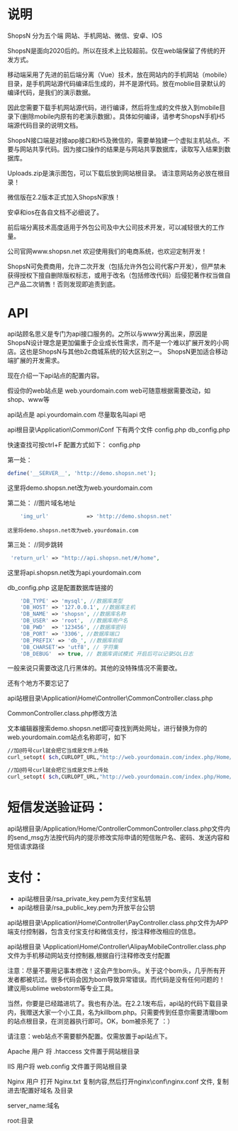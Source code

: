 # 说明

ShopsN 分为五个端 网站、手机网站、微信、安卓、IOS


ShopsN是面向2020后的。所以在技术上比较超前。仅在web端保留了传统的开发方式。

移动端采用了先进的前后端分离（Vue）技术，放在网站内的手机网站（mobile）目录，是手机网站源代码编译后生成的，并不是源代码。放在moblie目录默认的编译代码，是我们的演示数据。

因此您需要下载手机网站源代码，进行编译，然后将生成的文件放入到mobile目录下(删除mobile内原有的老演示数据）。具体如何编译，请参考ShopsN手机H5端源代码目录的说明文档。

ShopsN接口端是对接app接口和H5及微信的，需要单独建一个虚拟主机站点。不要与网站共享代码。因为接口操作的结果是与网站共享数据库，读取写入结果到数据库。

Uploads.zip是演示图包，可以下载后放到网站根目录。
请注意网站务必放在根目录！

微信版在2.2版本正式加入ShopsN家族！

安卓和ios在各自文档不必细说了。

前后端分离技术高度适用于外包公司及中大公司技术开发，可以减轻很大的工作量。


公司官网www.shopsn.net 欢迎使用我们的电商系统，也欢迎定制开发！

ShopsN可免费商用，允许二次开发（包括允许外包公司代客户开发），但严禁未获得授权下擅自删除版权标志，或用于改名（包括修改代码）后侵犯著作权当做自己产品二次销售！否则发现即追责到底。

# API

api站顾名思义是专门为api接口服务的。之所以与www分离出来，原因是ShopsN设计理念是更加偏重于企业成长性需求，而不是一个难以扩展开发的小网店。这也是ShopsN与其他b2c商城系统的较大区别之一。 
ShopsN更加适合移动端扩展的开发需求。 

现在介绍一下api站点的配置内容。 

假设你的web站点是   web.yourdomain.com   web可随意根据需要改动，如shop、www等 

api站点是                    api.yourdomain.com   尽量取名叫api 吧 


api根目录\Application\Common\Conf 下有两个文件  config.php   db_config.php 

快速查找可按ctrl+F 配置方式如下： 
config.php 

第一处：

```php
define('__SERVER__', 'http://demo.shopsn.net'); 
```

这里将demo.shopsn.net改为web.yourdomain.com 

第二处：    //图片域名地址 

```php
    'img_url'            => 'http://demo.shopsn.net'
```
    这里将demo.shopsn.net改为web.yourdomain.com 

第三处： //同步跳转 

```php
 'return_url' => "http://api.shopsn.net/#/home",  
 ```
 这里将api.shopsn.net改为api.yourdomain.com 


db_config.php 这是配置数据库链接的 

```php
    'DB_TYPE' => 'mysql', //数据库类型 
    'DB_HOST' => '127.0.0.1', //数据库主机 
    'DB_NAME' => 'shopsn', //数据库名称 
    'DB_USER' => 'root',  //数据库用户名 
    'DB_PWD'  => '123456', //数据库密码 
    'DB_PORT' => '3306', //数据库端口 
    'DB_PREFIX' => 'db_', //数据库前缀 
    'DB_CHARSET'=> 'utf8', // 字符集 
    'DB_DEBUG'  => true, // 数据库调试模式 开启后可以记录SQL日志 
```

一般来说只需要改这几行黑体的。其他的没特殊情况不需要改。 


还有个地方不要忘记了 

api站根目录\Application\Home\Controller\CommonController.class.php 

CommonController.class.php修改方法 

文本编辑器搜索demo.shopsn.net即可查找到两处网址，进行替换为你的web.yourdomain.com站点名称即可，如下 

        
```sh
//加@符号curl就会把它当成是文件上传处 
curl_setopt( $ch,CURLOPT_URL,"http://web.yourdomain.com/index.php/Home/AppUpload/headerUpload" ); 

//加@符号curl就会把它当成是文件上传处 
curl_setopt( $ch,CURLOPT_URL,"http://web.yourdomain.com/index.php/Home/AppUpload/commentUpload" ); 
```


# 短信发送验证码：

api站根目录/Application/Home/ControllerCommonController.class.php文件内的send_msg方法按代码内的提示修改实际申请的短信账户名、密码、发送内容和短信请求路径

# 支付：

* api站根目录/rsa_private_key.pem为支付宝私钥
* api站根目录/rsa_public_key.pem为开放平台公钥

api站根目录\Application\Home\Controller\PayController.class.php文件为APP端支付控制器，包含支付宝支付和微信支付，按注释修改相应的信息。

api站根目录
\Application\Home\Controller\AlipayMobileController.class.php文件为手机移动网站支付控制器,根据自行注释修改支付配置


注意：尽量不要用记事本修改！这会产生bom头。关于这个bom头，几乎所有开发者都被坑过。很多代码会因为bom导致异常错误。而代码是没有任何问题的！建议用sublime webstorm等专业工具。 

当然，你要是已经踏进坑了。我也有办法。在2.2.1发布后，api站的代码下载目录内，我赠送大家一个小工具，名为killbom.php。只需要传到任意你需要清理bom的站点根目录，在浏览器执行即可。OK，bom被杀死了 ：）

请注意：web站点不需要额外配置。仅需放置于api站点下。

Apache 用户 将 .htaccess 文件置于网站根目录

IIS    用户将  web.config 文件置于网站根目录

Nginx  用户 打开 Nginx.txt  复制内容,然后打开nginx\conf\nginx.conf  文件, 复制进去!配置好域名 及目录

server_name:域名

root:目录